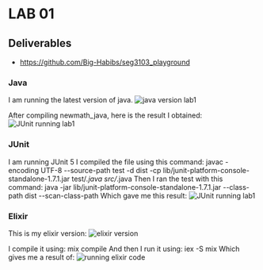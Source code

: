 # LAB 01

## Deliverables
- https://github.com/Big-Habibs/seg3103_playground

### Java
I am running the latest version of java.
![java version lab1](https://user-images.githubusercontent.com/72233859/118376815-4d366900-b598-11eb-9449-fa247f3575b1.png)

After compiling newmath_java, here is the result I obtained:
![JUnit running lab1](https://user-images.githubusercontent.com/72233859/118376880-a3a3a780-b598-11eb-8f99-d34a6a12de74.png)

### JUnit
I am running JUnit 5
I compiled the file using this command: 
javac -encoding UTF-8 --source-path test -d dist -cp lib/junit-platform-console-standalone-1.7.1.jar test/*.java src/*.java
Then I ran the test with this command:
java -jar lib/junit-platform-console-standalone-1.7.1.jar --class-path dist --scan-class-path
Which gave me this result:
![JUnit running lab1](https://user-images.githubusercontent.com/72233859/118376973-1f055900-b599-11eb-9929-da72890de804.png)

### Elixir
This is my elixir version:
![elixir version](https://user-images.githubusercontent.com/72233859/118377008-5ecc4080-b599-11eb-9e11-3c757392f20e.png)

I compile it using:
mix compile
And then I run it using:
iex -S mix
Which gives me a result of:
![running elixir code](https://user-images.githubusercontent.com/72233859/118377031-773c5b00-b599-11eb-8867-5bceee54a5d0.png)
